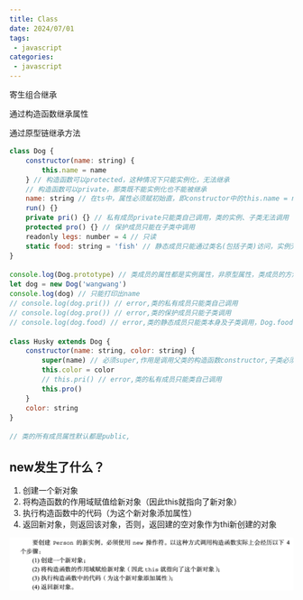 ```yaml
---
title: Class
date: 2024/07/01
tags:
 - javascript
categories:
 - javascript
---
```



寄生组合继承

通过构造函数继承属性

通过原型链继承方法
```js
class Dog {
    constructor(name: string) {
        this.name = name
    } // 构造函数可以protected，这种情况下只能实例化，无法继承
    // 构造函数可以private，那类既不能实例化也不能被继承
    name: string // 在ts中，属性必须赋初始直，即constructor中的this.name = name ｜ name?:string | name: string = 'wangwang'
    run() {}
    private pri() {} // 私有成员private只能类自己调用，类的实例、子类无法调用
    protected pro() {} // 保护成员只能在子类中调用
    readonly legs: number = 4 // 只读
    static food: string = 'fish' // 静态成员只能通过类名(包括子类)访问，实例无法访问
}

console.log(Dog.prototype) // 类成员的属性都是实例属性，非原型属性，类成员的方法都是原型方法,只能打印出constructor和run方法
let dog = new Dog('wangwang')
console.log(dog) // 只能打印出name
// console.log(dog.pri()) // error,类的私有成员只能类自己调用
// console.log(dog.pro()) // error,类的保护成员只能子类调用
// console.log(dog.food) // error,类的静态成员只能类本身及子类调用，Dog.food、Husky.food

class Husky extends Dog {
    constructor(name: string, color: string) {
        super(name) // 必须super,作用是调用父类的构造函数constructor,子类必须要有父类的name属性
        this.color = color
        // this.pri() // error,类的私有成员只能类自己调用
        this.pro()
    }
    color: string
}

// 类的所有成员属性默认都是public,
```

## new发生了什么？

1. 创建一个新对象
2. 将构造函数的作用域赋值给新对象（因此this就指向了新对象）
3. 执行构造函数中的代码（为这个新对象添加属性）
4. 返回新对象，则返回该对象，否则，返回建的空对象作为thi新创建的对象

![new](./assets/class/new.png "new")


